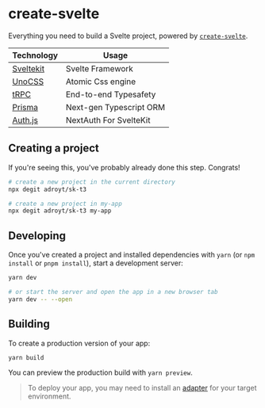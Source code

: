 # create-svelte

Everything you need to build a Svelte project, powered by [`create-svelte`](https://github.com/sveltejs/kit/tree/master/packages/create-svelte).

| Technology  | Usage                   |
| ----------- | ----------------------- |
| [Sveltekit] | Svelte Framework        |
| [UnoCSS]    | Atomic Css engine       |
| [tRPC]      | End-to-end Typesafety   |
| [Prisma]    | Next-gen Typescript ORM |
| [Auth.js]   | NextAuth For SvelteKit  |

## Creating a project

If you're seeing this, you've probably already done this step. Congrats!

```bash
# create a new project in the current directory
npx degit adroyt/sk-t3

# create a new project in my-app
npx degit adroyt/sk-t3 my-app
```

## Developing

Once you've created a project and installed dependencies with `yarn` (or `npm install` or `pnpm install`), start a development server:

```bash
yarn dev

# or start the server and open the app in a new browser tab
yarn dev -- --open
```

## Building

To create a production version of your app:

```bash
yarn build
```

You can preview the production build with `yarn preview`.

> To deploy your app, you may need to install an [adapter](https://kit.svelte.dev/docs/adapters) for your target environment.

[sveltekit]: https://kit.svelte.dev
[unocss]: https://github.com/unocss/unocss
[trpc]: https://trpc.io
[prisma]: https://prisma.io
[auth.js]: https://authjs.dev/reference/sveltekit/modules/main
[vanilla extract]: https://vanilla-extract.style
